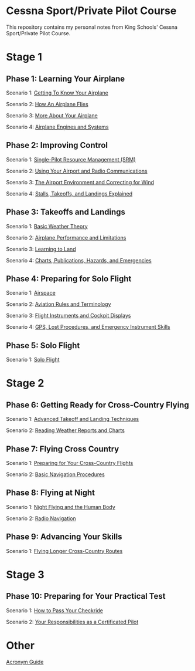 # Cessna Sport/Private Pilot Course

This repository contains my personal notes from King Schools' Cessna Sport/Private Pilot Course.

# Stage 1

## Phase 1: Learning Your Airplane
Scenario 1: [Getting To Know Your Airplane](1-learning-your-airplane/1-getting-to-know-your-airplane.md)

Scenario 2: [How An Airplane Flies](1-learning-your-airplane/2-how-an-airplane-flies.md)

Scenario 3: [More About Your Airplane](1-learning-your-airplane/3-more-about-your-airplane.md)

Scenario 4: [Airplane Engines and Systems](1.1-learning-your-airplane/4-airplane-engines-and-systems.md)

## Phase 2: Improving Control
Scenario 1: [Single-Pilot Resource Management (SRM)](1.2-improving-control/1-srm.md)

Scenario 2: [Using Your Airport and Radio Communications](1.2-improving-control/2-using-your-airport-and-radio.md)

Scenario 3: [The Airport Environment and Correcting for Wind](1.2-improving-control/3-the-airport-environment-and-correcting-for-wind.md)

Scenario 4: [Stalls, Takeoffs, and Landings Explained](1.2-improving-control/4-stalls-takeoffs-and-landings-explained.md)

## Phase 3: Takeoffs and Landings
Scenario 1: [Basic Weather Theory](1.3-takeoffs-and-landings/1-basic-weather-theory.md)

Scenario 2: [Airplane Performance and Limitations](1.3-takeoffs-and-landings/2-airplane-performance-and-limitations.md)

Scenario 3: [Learning to Land](1.3-takeoffs-and-landings/3-learning-to-land.md)

Scenario 4: [Charts, Publications, Hazards, and Emergencies](1.3-takeoffs-and-landings/4-charts-publications-hazards-emergencies.md)

## Phase 4: Preparing for Solo Flight
Scenario 1: [Airspace](1.4-preparing-for-solo-flight/1-airspace.md)

Scenario 2: [Aviation Rules and Terminology](1.4-preparing-for-solo-flight/2-aviation-rules-and-terminology.md)

Scenario 3: [Flight Instruments and Cockpit Displays](1.4-preparing-for-solo-flight/3-flight-instruments-and-cockpit-displays.md)

Scenario 4: [GPS, Lost Procedures, and Emergency Instrument Skills](1.4-preparing-for-solo-flight/4-gps-lost-procedures-emergency-instrument-skills.md)

## Phase 5: Solo Flight
Scenario 1: [Solo Flight](1.5-solo-flight/1-solo-flight.md)

# Stage 2

## Phase 6: Getting Ready for Cross-Country Flying
Scenario 1: [Advanced Takeoff and Landing Techniques](2.1-getting-ready-for-cross-country-flying/1-advanced-takeoff-and-landing-techniques.md)

Scenario 2: [Reading Weather Reports and Charts](2.1-getting-ready-for-cross-country-flying/2-reading-weather-reports-and-charts.md)

## Phase 7: Flying Cross Country
Scenario 1: [Preparing for Your Cross-Country Flights](2.2-flying-cross-country/1-preparing-for-your-cross-country-flights.md)

Scenario 2: [Basic Navigation Procedures](2.2-flying-cross-country/2-basic-navigation-procedures.md)

## Phase 8: Flying at Night
Scenario 1: [Night Flying and the Human Body](2.3-flying-at-night/1-night-flying-and-the-human-body.md)

Scenario 2: [Radio Navigation](2.3-flying-at-night/2-radio-navigation.md)

## Phase 9: Advancing Your Skills
Scenario 1: [Flying Longer Cross-Country Routes](2.4-advancing-your-skills/1-flying-longer-cross-country-routes.md)

# Stage 3

## Phase 10: Preparing for Your Practical Test
Scenario 1: [How to Pass Your Checkride](3.1-preparing-for-your-practical-test/1-how-to-pass-your-checkride.md)

Scenario 2: [Your Responsibilities as a Certificated Pilot](3.1-preparing-for-your-practical-test/2-your-responsibilities-as-a-certificated-pilot.md)

# Other
[Acronym Guide](acronyms.md)
